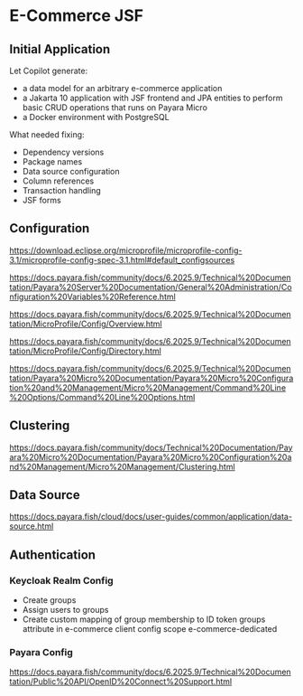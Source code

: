 # E-Commerce JSF

## Initial Application

Let Copilot generate:

- a data model for an arbitrary e-commerce application
- a Jakarta 10 application with JSF frontend and JPA entities to perform basic CRUD operations that runs on Payara Micro
- a Docker environment with PostgreSQL

What needed fixing:

- Dependency versions
- Package names
- Data source configuration
- Column references
- Transaction handling
- JSF forms

## Configuration

https://download.eclipse.org/microprofile/microprofile-config-3.1/microprofile-config-spec-3.1.html#default_configsources

https://docs.payara.fish/community/docs/6.2025.9/Technical%20Documentation/Payara%20Server%20Documentation/General%20Administration/Configuration%20Variables%20Reference.html

https://docs.payara.fish/community/docs/6.2025.9/Technical%20Documentation/MicroProfile/Config/Overview.html

https://docs.payara.fish/community/docs/6.2025.9/Technical%20Documentation/MicroProfile/Config/Directory.html

https://docs.payara.fish/community/docs/6.2025.9/Technical%20Documentation/Payara%20Micro%20Documentation/Payara%20Micro%20Configuration%20and%20Management/Micro%20Management/Command%20Line%20Options/Command%20Line%20Options.html

## Clustering

https://docs.payara.fish/community/docs/Technical%20Documentation/Payara%20Micro%20Documentation/Payara%20Micro%20Configuration%20and%20Management/Micro%20Management/Clustering.html

## Data Source

https://docs.payara.fish/cloud/docs/user-guides/common/application/data-source.html

## Authentication

### Keycloak Realm Config

- Create groups
- Assign users to groups
- Create custom mapping of group membership to ID token groups attribute in e-commerce client config scope e-commerce-dedicated

### Payara Config

https://docs.payara.fish/community/docs/6.2025.9/Technical%20Documentation/Public%20API/OpenID%20Connect%20Support.html
